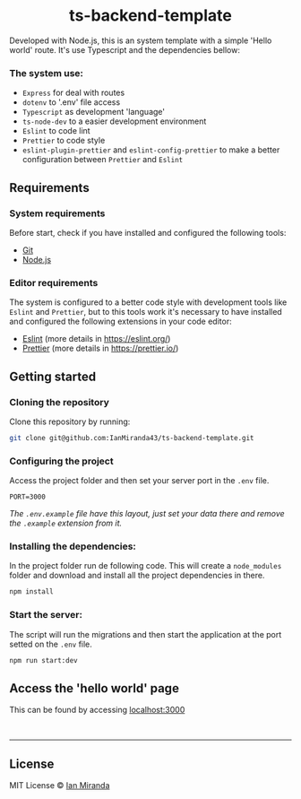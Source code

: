 
<h1 align="center"> 
	ts-backend-template
</h1>

Developed with Node.js, this is an system template with a simple 'Hello world' route. It's use Typescript and the dependencies bellow:

### The system use: 
* `Express` for deal with routes
* `dotenv` to '.env' file access
* `Typescript` as development 'language'
* `ts-node-dev` to a easier development environment
* `Eslint` to code lint
* `Prettier` to code style
* `eslint-plugin-prettier` and `eslint-config-prettier` to make a better configuration between `Prettier` and `Eslint`

## Requirements

### System requirements

Before start, check if you have installed and configured the following tools:

* [Git](https://git-scm.com/)
* [Node.js](https://nodejs.org/en/)

### Editor requirements

The system is configured to a better code style with development tools like `Eslint` and `Prettier`, but to this tools work it's necessary to have installed and configured the following extensions in your code editor: 

* [Eslint](https://marketplace.visualstudio.com/items?itemName=dbaeumer.vscode-eslint) (more details in https://eslint.org/)
* [Prettier](https://marketplace.visualstudio.com/items?itemName=esbenp.prettier-vscode) (more details in https://prettier.io/)

## Getting started

### Cloning the repository

Clone this repository by running:

```bash
git clone git@github.com:IanMiranda43/ts-backend-template.git
```

### Configuring the project

Access the project folder and then set your server port in the `.env` file.

```env
PORT=3000
```

_The `.env.example` file have this layout, just set your data there and remove the `.example` extension from it._

### Installing the dependencies:

In the project folder run de following code. This will create a `node_modules` folder and download and install all the project dependencies in there. 

```bash
npm install
```

### Start the server:

The script will run the migrations and then start the application at the port setted on the `.env` file.

```bash
npm run start:dev
```

## Access the 'hello world' page

This can be found by accessing <a href="http://localhost:3000" target="blank">localhost:3000<a>

<br>

---

## License

MIT License © [Ian Miranda](https://github.com/IanMiranda43)
